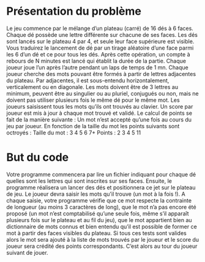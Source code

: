 # Présentation du problème

Le jeu commence par le mélange d’un plateau (carré) de 16 dés à 6 faces. Chaque dé possède une
lettre différente sur chacune de ses faces. Les dés sont lancés sur le plateau 4 par 4, et seule leur face
supérieure est visible. Vous traduirez le lancement de dé par un tirage aléatoire d’une face parmi les
6 d’un dé et ce pour tous les dés. Après cette opération, un compte à rebours de N minutes est lancé
qui établit la durée de la partie.
Chaque joueur joue l’un après l’autre pendant un laps de temps de 1 mn.
Chaque joueur cherche des mots pouvant être formés à partir de lettres adjacentes du plateau. Par
adjacentes, il est sous-entendu horizontalement, verticalement ou en diagonale. Les mots doivent être de 3 lettres au minimum, peuvent être au singulier ou au pluriel, conjugués ou non, mais ne
doivent pas utiliser plusieurs fois le même dé pour le même mot. Les joueurs saisissent tous les mots
qu’ils ont trouvés au clavier. Un score par joueur est mis à jour à chaque mot trouvé et validé.
Le calcul de points se fait de la manière suivante : Un mot n’est accepté qu’une fois au cours du jeu
par joueur.
En fonction de la taille du mot les points suivants sont octroyés : 
Taille du mot : 3 4 5 6 7+
Points        : 2 3 4 5 11

# But du code

Votre programme commencera par lire un fichier indiquant pour chaque dé quelles sont les lettres
qui sont inscrites sur ses faces. Ensuite, le programme réalisera un lancer des dés et positionnera ce
jet sur le plateau de jeu. Le joueur devra saisir les mots qu’il trouve (un mot à la fois !). A chaque
saisie, votre programme vérifie que ce mot respecte la contrainte de longueur (au moins 3 caractères
de long), que le mot n’a pas encore été proposé (un mot n’est comptabilisé qu’une seule fois, même
s’il apparaît plusieurs fois sur le plateau et au fil du jeu), que le mot appartient bien au dictionnaire
de mots connus et bien entendu qu’il est possible de former ce mot à partir des faces visibles du
plateau. Si tous ces tests sont valides alors le mot sera ajouté à la liste de mots trouvés par le joueur
et le score du joueur sera crédité des points correspondants. C’est alors au tour du joueur suivant de
jouer.
